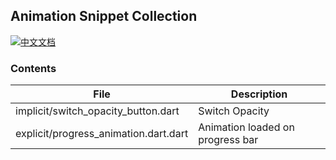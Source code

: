 ## Animation Snippet Collection

[![中文文档](https://img.shields.io/badge/文档-中文-blue?style=flat-square)](README_ZH.md)

### Contents
| File           |  Description       |
|---------------|----------------------|
| implicit/switch_opacity_button.dart | Switch Opacity     |
| explicit/progress_animation.dart.dart | Animation loaded on progress bar     |
